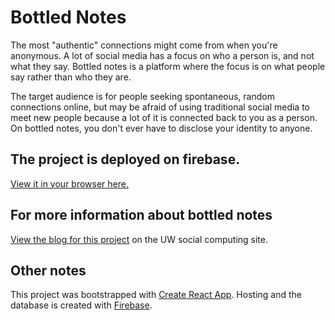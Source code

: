 # Bottled Notes
The most "authentic" connections might come from when you're anonymous. A lot of social media has a focus on who a person is, and not what they say. Bottled notes is a platform where the focus is on what people say rather than who they are. 

The target audience is for people seeking spontaneous, random connections online, but may be afraid of using traditional social media to meet new people because a lot of it is connected back to you as a person. On bottled notes, you don't ever have to disclose your identity to anyone.

## The project is deployed on firebase.
[View it in your browser here.](https://bottled-notes.web.app/)

## For more information about bottled notes
[View the blog for this project](https://uwsocialcomputing.github.io/bottled-notes/) on the UW social computing site.

## Other notes
This project was bootstrapped with [Create React App](https://github.com/facebook/create-react-app).
Hosting and the database is created with [Firebase](https://firebase.google.com/).
